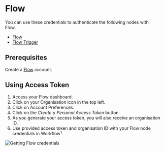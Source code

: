 # Flow

You can use these credentials to authenticate the following nodes with Flow.
- [Flow](/workflow/integrations/nodes/workflow-nodes-base.flow/)
- [Flow Trigger](/workflow/integrations/trigger-nodes/workflow-nodes-base.flowTrigger/)

## Prerequisites

Create a [Flow](https://www.getflow.com/) account.

## Using Access Token

1. Access your Flow dashboard.
2. Click on your Organisation icon in the top left.
3. Click on Account Preferences.
4. Click on the *Create a Personal Access Token* button.
5. As you generate your access token, you will also receive an organisation ID.
6. Use provided access token and organisation ID with your Flow node credentials in Workflow².

![Getting Flow credentials](/_images/integrations/credentials/flow/using-access-token.gif)
